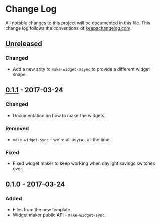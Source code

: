 # Change Log
All notable changes to this project will be documented in this file. This change log follows the conventions of [keepachangelog.com](http://keepachangelog.com/).

## [Unreleased]
### Changed
- Add a new arity to `make-widget-async` to provide a different widget shape.

## [0.1.1] - 2017-03-24
### Changed
- Documentation on how to make the widgets.

### Removed
- `make-widget-sync` - we're all async, all the time.

### Fixed
- Fixed widget maker to keep working when daylight savings switches over.

## 0.1.0 - 2017-03-24
### Added
- Files from the new template.
- Widget maker public API - `make-widget-sync`.

[Unreleased]: https://github.com/your-name/pink-panther/compare/0.1.1...HEAD
[0.1.1]: https://github.com/your-name/pink-panther/compare/0.1.0...0.1.1
